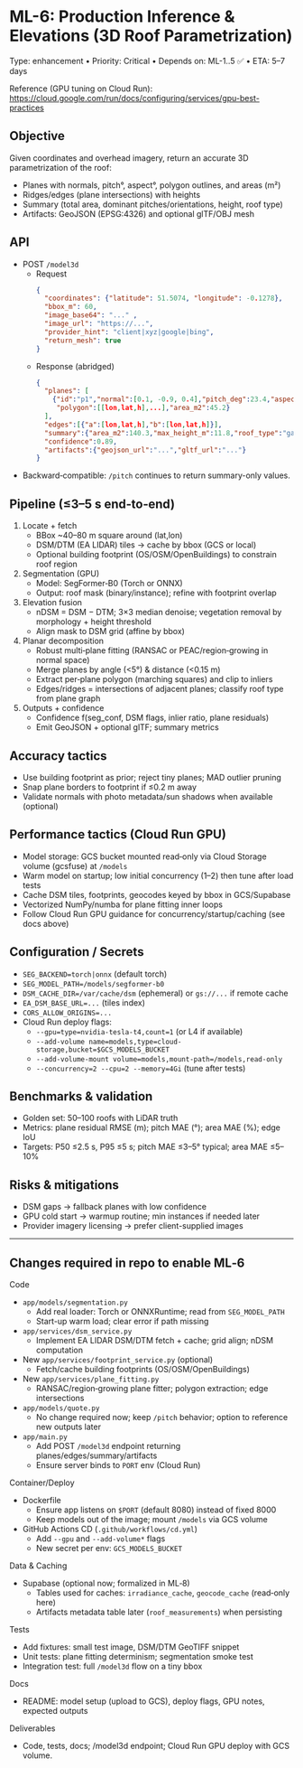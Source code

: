 # ML-6: Production Inference & Elevations (3D Roof Parametrization)

Type: enhancement • Priority: Critical • Depends on: ML-1..5 ✅ • ETA: 5–7 days

Reference (GPU tuning on Cloud Run): https://cloud.google.com/run/docs/configuring/services/gpu-best-practices

## Objective
Given coordinates and overhead imagery, return an accurate 3D parametrization of the roof:
- Planes with normals, pitch°, aspect°, polygon outlines, and areas (m²)
- Ridges/edges (plane intersections) with heights
- Summary (total area, dominant pitches/orientations, height, roof type)
- Artifacts: GeoJSON (EPSG:4326) and optional glTF/OBJ mesh

## API
- POST `/model3d`
  - Request
    ```json
    {
      "coordinates": {"latitude": 51.5074, "longitude": -0.1278},
      "bbox_m": 60,
      "image_base64": "..." ,
      "image_url": "https://...",  
      "provider_hint": "client|xyz|google|bing",
      "return_mesh": true
    }
    ```
  - Response (abridged)
    ```json
    {
      "planes": [
        {"id":"p1","normal":[0.1, -0.9, 0.4],"pitch_deg":23.4,"aspect_deg":178.0,
         "polygon":[[lon,lat,h],...],"area_m2":45.2}
      ],
      "edges":[{"a":[lon,lat,h],"b":[lon,lat,h]}],
      "summary":{"area_m2":140.3,"max_height_m":11.8,"roof_type":"gabled"},
      "confidence":0.89,
      "artifacts":{"geojson_url":"...","gltf_url":"..."}
    }
    ```
- Backward‐compatible: `/pitch` continues to return summary-only values.

## Pipeline (≤3–5 s end‑to‑end)
1) Locate + fetch
   - BBox ~40–80 m square around (lat,lon)
   - DSM/DTM (EA LIDAR) tiles → cache by bbox (GCS or local)
   - Optional building footprint (OS/OSM/OpenBuildings) to constrain roof region
2) Segmentation (GPU)
   - Model: SegFormer‑B0 (Torch or ONNX)
   - Output: roof mask (binary/instance); refine with footprint overlap
3) Elevation fusion
   - nDSM = DSM − DTM; 3×3 median denoise; vegetation removal by morphology + height threshold
   - Align mask to DSM grid (affine by bbox)
4) Planar decomposition
   - Robust multi‑plane fitting (RANSAC or PEAC/region‑growing in normal space)
   - Merge planes by angle (<5°) & distance (<0.15 m)
   - Extract per‑plane polygon (marching squares) and clip to inliers
   - Edges/ridges = intersections of adjacent planes; classify roof type from plane graph
5) Outputs + confidence
   - Confidence f(seg_conf, DSM flags, inlier ratio, plane residuals)
   - Emit GeoJSON + optional glTF; summary metrics

## Accuracy tactics
- Use building footprint as prior; reject tiny planes; MAD outlier pruning
- Snap plane borders to footprint if ≤0.2 m away
- Validate normals with photo metadata/sun shadows when available (optional)

## Performance tactics (Cloud Run GPU)
- Model storage: GCS bucket mounted read‑only via Cloud Storage volume (gcsfuse) at `/models`
- Warm model on startup; low initial concurrency (1–2) then tune after load tests
- Cache DSM tiles, footprints, geocodes keyed by bbox in GCS/Supabase
- Vectorized NumPy/numba for plane fitting inner loops
- Follow Cloud Run GPU guidance for concurrency/startup/caching (see docs above)

## Configuration / Secrets
- `SEG_BACKEND=torch|onnx` (default torch)
- `SEG_MODEL_PATH=/models/segformer-b0`
- `DSM_CACHE_DIR=/var/cache/dsm` (ephemeral) or `gs://...` if remote cache
- `EA_DSM_BASE_URL=...` (tiles index)
- `CORS_ALLOW_ORIGINS=...`
- Cloud Run deploy flags:
  - `--gpu=type=nvidia-tesla-t4,count=1` (or L4 if available)
  - `--add-volume name=models,type=cloud-storage,bucket=$GCS_MODELS_BUCKET`
  - `--add-volume-mount volume=models,mount-path=/models,read-only`
  - `--concurrency=2 --cpu=2 --memory=4Gi` (tune after tests)

## Benchmarks & validation
- Golden set: 50–100 roofs with LiDAR truth
- Metrics: plane residual RMSE (m); pitch MAE (°); area MAE (%); edge IoU
- Targets: P50 ≤2.5 s, P95 ≤5 s; pitch MAE ≤3–5° typical; area MAE ≤5–10%

## Risks & mitigations
- DSM gaps → fallback planes with low confidence
- GPU cold start → warmup routine; min instances if needed later
- Provider imagery licensing → prefer client-supplied images

---

## Changes required in repo to enable ML‑6

Code
- `app/models/segmentation.py`
  - Add real loader: Torch or ONNXRuntime; read from `SEG_MODEL_PATH`
  - Start-up warm load; clear error if path missing
- `app/services/dsm_service.py`
  - Implement EA LIDAR DSM/DTM fetch + cache; grid align; nDSM computation
- New `app/services/footprint_service.py` (optional)
  - Fetch/cache building footprints (OS/OSM/OpenBuildings)
- New `app/services/plane_fitting.py`
  - RANSAC/region‑growing plane fitter; polygon extraction; edge intersections
- `app/models/quote.py`
  - No change required now; keep `/pitch` behavior; option to reference new outputs later
- `app/main.py`
  - Add POST `/model3d` endpoint returning planes/edges/summary/artifacts
  - Ensure server binds to `PORT` env (Cloud Run)

Container/Deploy
- Dockerfile
  - Ensure app listens on `$PORT` (default 8080) instead of fixed 8000
  - Keep models out of the image; mount `/models` via GCS volume
- GitHub Actions CD (`.github/workflows/cd.yml`)
  - Add `--gpu` and `--add-volume*` flags
  - New secret per env: `GCS_MODELS_BUCKET`

Data & Caching
- Supabase (optional now; formalized in ML‑8)
  - Tables used for caches: `irradiance_cache`, `geocode_cache` (read‑only here)
  - Artifacts metadata table later (`roof_measurements`) when persisting

Tests
- Add fixtures: small test image, DSM/DTM GeoTIFF snippet
- Unit tests: plane fitting determinism; segmentation smoke test
- Integration test: full `/model3d` flow on a tiny bbox

Docs
- README: model setup (upload to GCS), deploy flags, GPU notes, expected outputs

Deliverables
- Code, tests, docs; /model3d endpoint; Cloud Run GPU deploy with GCS volume.